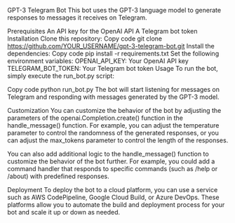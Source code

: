 GPT-3 Telegram Bot
This bot uses the GPT-3 language model to generate responses to messages it receives on Telegram.

Prerequisites
An API key for the OpenAI API
A Telegram bot token
Installation
Clone this repository:
Copy code
git clone https://github.com/YOUR_USERNAME/gpt-3-telegram-bot.git
Install the dependencies:
Copy code
pip install -r requirements.txt
Set the following environment variables:
OPENAI_API_KEY: Your OpenAI API key
TELEGRAM_BOT_TOKEN: Your Telegram bot token
Usage
To run the bot, simply execute the run_bot.py script:

Copy code
python run_bot.py
The bot will start listening for messages on Telegram and responding with messages generated by the GPT-3 model.

Customization
You can customize the behavior of the bot by adjusting the parameters of the openai.Completion.create() function in the handle_message() function. For example, you can adjust the temperature parameter to control the randomness of the generated responses, or you can adjust the max_tokens parameter to control the length of the responses.

You can also add additional logic to the handle_message() function to customize the behavior of the bot further. For example, you could add a command handler that responds to specific commands (such as /help or /about) with predefined responses.

Deployment
To deploy the bot to a cloud platform, you can use a service such as AWS CodePipeline, Google Cloud Build, or Azure DevOps. These platforms allow you to automate the build and deployment process for your bot and scale it up or down as needed.
